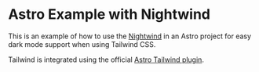 # Astro Example with Nightwind

This is an example of how to use the [Nightwind](https://github.com/jjranalli/nightwind) in an Astro project for easy dark mode support when using Tailwind CSS.

Tailwind is integrated using the official [Astro Tailwind plugin](https://docs.astro.build/en/guides/integrations-guide/tailwind/).

